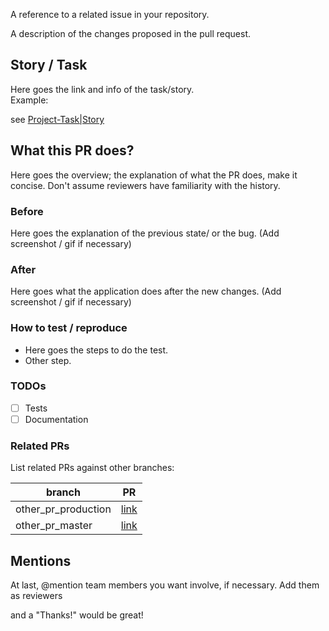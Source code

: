 A reference to a related issue in your repository.

A description of the changes proposed in the pull request.


## Story / Task

Here goes the link and info of the task/story.  
Example:

see [Project-Task|Story](link())


## What this PR does?

Here goes the overview; the explanation of what the PR does, make it concise.  Don't assume reviewers have familiarity with the history.


### Before 

Here goes the explanation of the previous state/ or the bug.
(Add screenshot / gif if necessary)

### After

Here goes what the application does after the new changes.
(Add screenshot / gif if necessary)

### How to test / reproduce

- Here goes the steps to do the test.
- Other step.

### TODOs
- [ ] Tests
- [ ] Documentation

### Related PRs
List related PRs against other branches:

branch | PR
------ | ------
other_pr_production | [link]()
other_pr_master | [link]()

## Mentions

At last, @mention team members you want involve, if necessary.
Add them as reviewers

and a "Thanks!" would be great! 
